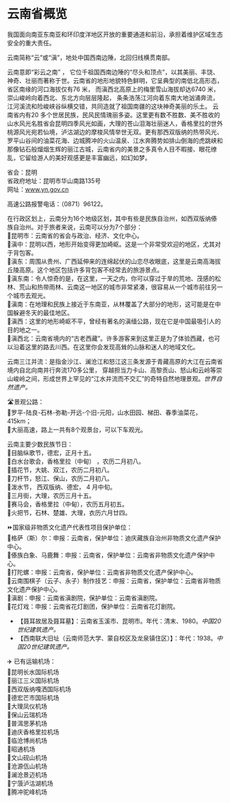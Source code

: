 # 云南省概览  
我国面向南亚东南亚和环印度洋地区开放的重要通道和前沿，承担着维护区域生态安全的重大责任。  
  
云南简称“云”或“滇”，地处中国西南边陲，北回归线横贯南部。  

云南意即“彩云之南” ， 它位千祖国西南边陲的“尽头和顶点”，以其美丽、丰饶、神奇、壮丽而著称于世。云南省的地形地貌特色鲜明，它呈典型的南低北高形态，省区南缘的河口海拔仅有76 米， 而滇西北高原上的梅里雪山海拔却达6740 米，崇山峻岭向着西北、东北方向层层隆起， 条条浩荡江河向着东南大地汹涌奔流，江河溪流和险峻峡谷纵横交错，共同造就了祖国南疆的这块神奇美丽的乐土。
云南省内有20 多个世居民族，民风民情瑰丽多姿。这里更有数不胜数、美不胜收的山水风光名胜省会昆明四季风光如画，大理的苍山泪海壮丽迷人，香格里拉的世外桃源风光宛若仙境，泸沽湖边的摩梭风情举世无双。更有那西双版纳的热带风光、罗平山谷间的油菜花海、边城腾冲的火山温泉、江水奔腾势如排山倒海的虎跳峡和那像钻石般熘烟生辉的丽江古城，云南省内的美景之多真令人目不暇接、眼花缭乱，它留给游人的美好观感更是丰富幽远，如幻如梦。

省会：昆明  
省政府地址：昆明市华山南路135号  
网址：www.yn.gov.cn  
  
高速公路报警电话：（0871）96122。  
  
在行政区划上，云南分为16个地级区划，其中有些是民族自治州，如西双版纳傣族自治州。对于旅者来说，云南可以分为7个部分：  
🔸昆明市：云南省的省会与政治、经济、文化中心。  
🔸滇中：昆明以西，地形开始变得更加崎岖。这是一个非常受欢迎的地区，尤其对于背包客。  
🔸滇东：周围从贵州、广西延伸来的连绵起伏的山恋尽收眼底，这里是云南高海拔丘陵高原。这个地区包括许多背包客不经常去的旅游景点。  
🔸滇东南：令人惊奇的是，在这里，一天之内，你可以穿过于旱的荒地、茂感的松林、荒山和热带雨林、云南这一地区的城市非常紧凑，很容易从一个城市前往另一个城市去观光。  
🔸滇南：在地理和民族上接近于东南亚，从林覆盖了大部分的地形，这可能是在中国躲避冬天的最佳地区。  
🔸滇西：这里的地形崎岖不平，曾经有著名的滇缅公路，现在它是中国最吸引人的目的地之一。  
🔸滇西北：云南省境内的“古老西藏”。许多游客来到这里正是为了体验西藏，也可以沿着这里的路去川西。在这里你会发现高耸的山脉和迷人的地域文化。  

云南三江并流：是指金沙江、澜沧江和怒江这三条发源于青藏高原的大江在云南省境内自北向南并行奔流170多公里， 穿越担当力卡山、高黎贡山、怒山和云岭等崇山峻岭之间，形成世界上罕见的“江水并流而不交汇”的奇特自然地理景观。*世界自然遗产。*  

🛣️景观公路：  
🔸罗平-陆良-石林-弥勒-开远-个旧-元阳，山水田园、梯田、春季油菜花，415km；  
🔸大丽高速，路上一共有8个观景台，可以下车观光。  

云南主要少数民族节日：  
🔸目脑纵歌节，德宏，正月十五。  
🔸白水台歌会，香格里拉（中甸） ，农历二月初八。  
🔸插花节，大姚、双江，农历二月初八。  
🔸刀杆节，怒江、保山，农历二月初八。  
🔸泼水节， 西双版纳、德宏， 4 月中旬。  
🔸三月街，大理，农历三月十五。  
🔸赛马会，香格里拉（中甸），农历五月初五。  
🔸火把节，石林、楚雄、大理，衣历六月廿四。  
  
⏩国家级非物质文化遗产代表性项目保护单位：  
🔸格萨（斯）尔：申报：云南省，保护单位：迪庆藏族自治州非物质文化遗产保护中心。  
🔸傣族白象、马鹿舞：申报：云南省，保护单位：云南省非物质文化遗产保护中心。  
🔸打陀螺：申报：云南省，保护单位：云南省非物质文化遗产保护中心。  
🔸云南围棋子（云子、永子）制作技艺：申报：云南省，保护单位：云南省非物质文化遗产保护中心。  
🔸滇剧：申报：云南省滇剧院，保护单位：云南省滇剧院。  
🔸花灯戏：申报：云南省花灯剧团，保护单位：云南省花灯剧院。    
  
* 【聂耳故居及聂耳墓】：云南省玉溪市、昆明市。年代：清末、1980。*中国20世纪建筑遗产。*    
* 【西南联大旧址（云南师范大学、蒙自校区及龙泉镇住区）】：年代：1938。*中国20世纪建筑遗产。*   
  
✈️ 已有运输机场：  
🔸昆明长水国际机场  
🔸丽江三义国际机场  
🔸西双版纳嘎洒国际机场  
🔸德宏芒市国际机场  
🔸大理凤仪机场  
🔸保山云瑞机场  
🔸普洱思茅机场  
🔸迪庆香格里拉机场  
🔸临沧博尚机场  
🔸昭通机场  
🔸文山砚山机场  
🔸沧源佤山机场  
🔸澜沧景迈机场  
🔸宁蒗泸沽湖机场  
🔸腾冲驼峰机场  

